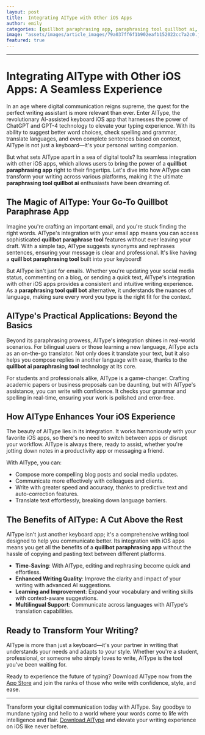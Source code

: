 ```yaml
---
layout: post
title:  Integrating AIType with Other iOS Apps
author: emily
categories: [quillbot paraphrasing app, paraphrasing tool quillbot ai, quillbot paraphrase app, quillbot paraphrase tool, quill bot paraphrasing tool, paraphrasing tool quill bot, quillbot ai paraphrasing tool]
image: "assets/images/article_images/79a037ff6f1b902eafb152022cc7a2c0.jpg"
featured: true
---
```


---

# Integrating AIType with Other iOS Apps: A Seamless Experience

In an age where digital communication reigns supreme, the quest for the perfect writing assistant is more relevant than ever. Enter AIType, the revolutionary AI-assisted keyboard iOS app that harnesses the power of ChatGPT and GPT-4 technology to elevate your typing experience. With its ability to suggest better word choices, check spelling and grammar, translate languages, and even complete sentences based on context, AIType is not just a keyboard—it's your personal writing companion.

But what sets AIType apart in a sea of digital tools? Its seamless integration with other iOS apps, which allows users to bring the power of a **quillbot paraphrasing app** right to their fingertips. Let's dive into how AIType can transform your writing across various platforms, making it the ultimate **paraphrasing tool quillbot ai** enthusiasts have been dreaming of.

## The Magic of AIType: Your Go-To Quillbot Paraphrase App

Imagine you're crafting an important email, and you're stuck finding the right words. AIType's integration with your email app means you can access sophisticated **quillbot paraphrase tool** features without ever leaving your draft. With a simple tap, AIType suggests synonyms and rephrases sentences, ensuring your message is clear and professional. It's like having a **quill bot paraphrasing tool** built into your keyboard!

But AIType isn't just for emails. Whether you're updating your social media status, commenting on a blog, or sending a quick text, AIType's integration with other iOS apps provides a consistent and intuitive writing experience. As a **paraphrasing tool quill bot** alternative, it understands the nuances of language, making sure every word you type is the right fit for the context.

## AIType's Practical Applications: Beyond the Basics

Beyond its paraphrasing prowess, AIType's integration shines in real-world scenarios. For bilingual users or those learning a new language, AIType acts as an on-the-go translator. Not only does it translate your text, but it also helps you compose replies in another language with ease, thanks to the **quillbot ai paraphrasing tool** technology at its core.

For students and professionals alike, AIType is a game-changer. Crafting academic papers or business proposals can be daunting, but with AIType's assistance, you can write with confidence. It checks your grammar and spelling in real-time, ensuring your work is polished and error-free.

## How AIType Enhances Your iOS Experience

The beauty of AIType lies in its integration. It works harmoniously with your favorite iOS apps, so there's no need to switch between apps or disrupt your workflow. AIType is always there, ready to assist, whether you're jotting down notes in a productivity app or messaging a friend.

With AIType, you can:

- Compose more compelling blog posts and social media updates.
- Communicate more effectively with colleagues and clients.
- Write with greater speed and accuracy, thanks to predictive text and auto-correction features.
- Translate text effortlessly, breaking down language barriers.

## The Benefits of AIType: A Cut Above the Rest

AIType isn't just another keyboard app; it's a comprehensive writing tool designed to help you communicate better. Its integration with iOS apps means you get all the benefits of a **quillbot paraphrasing app** without the hassle of copying and pasting text between different platforms.

- **Time-Saving**: With AIType, editing and rephrasing become quick and effortless.
- **Enhanced Writing Quality**: Improve the clarity and impact of your writing with advanced AI suggestions.
- **Learning and Improvement**: Expand your vocabulary and writing skills with context-aware suggestions.
- **Multilingual Support**: Communicate across languages with AIType's translation capabilities.

## Ready to Transform Your Writing?

AIType is more than just a keyboard—it's your partner in writing that understands your needs and adapts to your style. Whether you're a student, professional, or someone who simply loves to write, AIType is the tool you've been waiting for.

Ready to experience the future of typing? Download AIType now from the [App Store](https://apps.apple.com/us/app/aitype-grammar-check-keyboard/id6469163944) and join the ranks of those who write with confidence, style, and ease.

---

Transform your digital communication today with AIType. Say goodbye to mundane typing and hello to a world where your words come to life with intelligence and flair. [Download AIType](https://apps.apple.com/us/app/aitype-grammar-check-keyboard/id6469163944) and elevate your writing experience on iOS like never before.